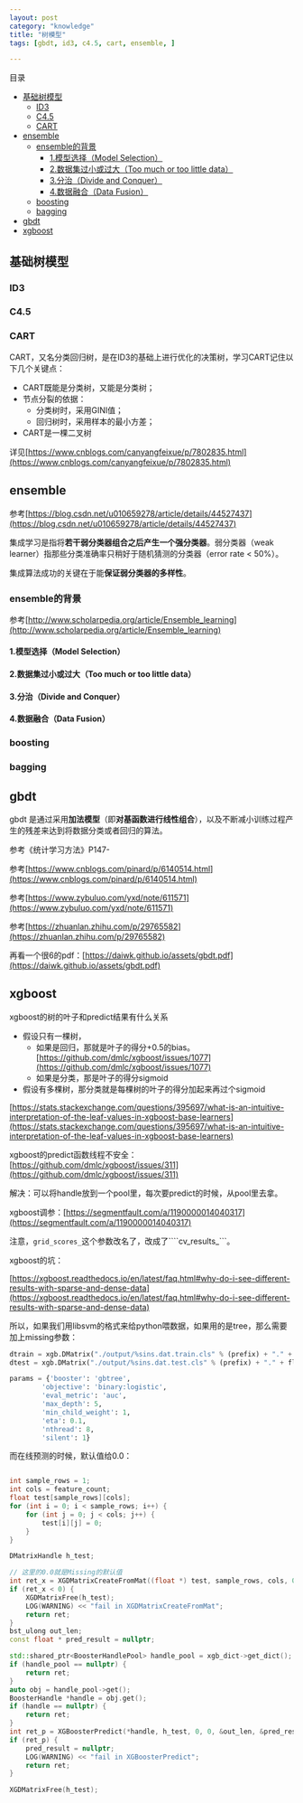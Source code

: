 ```yaml
---
layout: post
category: "knowledge"
title: "树模型"
tags: [gbdt, id3, c4.5, cart, ensemble, ]

---
```


目录

<!-- TOC -->

- [基础树模型](#%E5%9F%BA%E7%A1%80%E6%A0%91%E6%A8%A1%E5%9E%8B)
  - [ID3](#id3)
  - [C4.5](#c45)
  - [CART](#cart)
- [ensemble](#ensemble)
  - [ensemble的背景](#ensemble%E7%9A%84%E8%83%8C%E6%99%AF)
    - [1.模型选择（Model Selection）](#1%E6%A8%A1%E5%9E%8B%E9%80%89%E6%8B%A9model-selection)
    - [2.数据集过小或过大（Too much or too little data）](#2%E6%95%B0%E6%8D%AE%E9%9B%86%E8%BF%87%E5%B0%8F%E6%88%96%E8%BF%87%E5%A4%A7too-much-or-too-little-data)
    - [3.分治（Divide and Conquer）](#3%E5%88%86%E6%B2%BBdivide-and-conquer)
    - [4.数据融合（Data Fusion）](#4%E6%95%B0%E6%8D%AE%E8%9E%8D%E5%90%88data-fusion)
  - [boosting](#boosting)
  - [bagging](#bagging)
- [gbdt](#gbdt)
- [xgboost](#xgboost)

<!-- /TOC -->


## 基础树模型

### ID3

### C4.5

### CART

CART，又名分类回归树，是在ID3的基础上进行优化的决策树，学习CART记住以下几个关键点：

+ CART既能是分类树，又能是分类树；
+ 节点分裂的依据：
    + 分类树时，采用GINI值；
    + 回归树时，采用样本的最小方差；
+ CART是一棵二叉树

详见[https://www.cnblogs.com/canyangfeixue/p/7802835.html](https://www.cnblogs.com/canyangfeixue/p/7802835.html)



## ensemble

参考[https://blog.csdn.net/u010659278/article/details/44527437](https://blog.csdn.net/u010659278/article/details/44527437)

集成学习是指将**若干弱分类器组合之后产生一个强分类器**。弱分类器（weak learner）指那些分类准确率只稍好于随机猜测的分类器（error rate < 50%）。

集成算法成功的关键在于能**保证弱分类器的多样性**。

### ensemble的背景

参考[http://www.scholarpedia.org/article/Ensemble_learning](http://www.scholarpedia.org/article/Ensemble_learning)

#### 1.模型选择（Model Selection）


#### 2.数据集过小或过大（Too much or too little data）


#### 3.分治（Divide and Conquer）


#### 4.数据融合（Data Fusion） 



### boosting




### bagging






## gbdt

gbdt 是通过采用**加法模型**（即**对基函数进行线性组合**），以及不断减小训练过程产生的残差来达到将数据分类或者回归的算法。

参考《统计学习方法》P147-


参考[https://www.cnblogs.com/pinard/p/6140514.html](https://www.cnblogs.com/pinard/p/6140514.html)


参考[https://www.zybuluo.com/yxd/note/611571](https://www.zybuluo.com/yxd/note/611571)


参考[https://zhuanlan.zhihu.com/p/29765582](https://zhuanlan.zhihu.com/p/29765582)

再看一个很6的pdf：[https://daiwk.github.io/assets/gbdt.pdf](https://daiwk.github.io/assets/gbdt.pdf)


## xgboost

xgboost的树的叶子和predict结果有什么关系

+ 假设只有一棵树，
  + 如果是回归，那就是叶子的得分+0.5的bias。[https://github.com/dmlc/xgboost/issues/1077](https://github.com/dmlc/xgboost/issues/1077)
  + 如果是分类，那是叶子的得分sigmoid
+ 假设有多棵树，那分类就是每棵树的叶子的得分加起来再过个sigmoid

[https://stats.stackexchange.com/questions/395697/what-is-an-intuitive-interpretation-of-the-leaf-values-in-xgboost-base-learners](https://stats.stackexchange.com/questions/395697/what-is-an-intuitive-interpretation-of-the-leaf-values-in-xgboost-base-learners)


xgboost的predict函数线程不安全：[https://github.com/dmlc/xgboost/issues/311](https://github.com/dmlc/xgboost/issues/311)

解决：可以将handle放到一个pool里，每次要predict的时候，从pool里去拿。

xgboost调参：[https://segmentfault.com/a/1190000014040317](https://segmentfault.com/a/1190000014040317)

注意，```grid_scores_```这个参数改名了，改成了````cv_results_```。

xgboost的坑：

[https://xgboost.readthedocs.io/en/latest/faq.html#why-do-i-see-different-results-with-sparse-and-dense-data](https://xgboost.readthedocs.io/en/latest/faq.html#why-do-i-see-different-results-with-sparse-and-dense-data)

所以，如果我们用libsvm的格式来给python喂数据，如果用的是tree，那么需要加上missing参数：

```python
dtrain = xgb.DMatrix("./output/%sins.dat.train.cls" % (prefix) + "." + flag, missing=0.0)
dtest = xgb.DMatrix("./output/%sins.dat.test.cls" % (prefix) + "." + flag, missing=0.0)

params = {'booster': 'gbtree',
        'objective': 'binary:logistic',
        'eval_metric': 'auc',
        'max_depth': 5,
        'min_child_weight': 1,
        'eta': 0.1,
        'nthread': 8,
        'silent': 1}
```

而在线预测的时候，默认值给0.0：

```c++

int sample_rows = 1;
int cols = feature_count;
float test[sample_rows][cols];
for (int i = 0; i < sample_rows; i++) {
    for (int j = 0; j < cols; j++) {
        test[i][j] = 0;
    }
}

DMatrixHandle h_test;

// 这里的0.0就是Missing的默认值
int ret_x = XGDMatrixCreateFromMat((float *) test, sample_rows, cols, 0.0, &h_test);
if (ret_x < 0) {
    XGDMatrixFree(h_test);
    LOG(WARNING) << "fail in XGDMatrixCreateFromMat";
    return ret;
}
bst_ulong out_len;
const float * pred_result = nullptr;

std::shared_ptr<BoosterHandlePool> handle_pool = xgb_dict->get_dict();
if (handle_pool == nullptr) {
    return ret;
}
auto obj = handle_pool->get();
BoosterHandle *handle = obj.get();
if (handle == nullptr) {
    return ret;
}
int ret_p = XGBoosterPredict(*handle, h_test, 0, 0, &out_len, &pred_result);
if (ret_p) {
    pred_result = nullptr;
    LOG(WARNING) << "fail in XGBoosterPredict";
    return ret;
}

XGDMatrixFree(h_test);
```